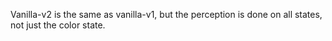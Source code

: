 Vanilla-v2 is the same as vanilla-v1, but the perception is done on all states, not just the color state.